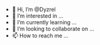 - 👋 Hi, I’m @Dyzrel
- 👀 I’m interested in ...
- 🌱 I’m currently learning ...
- 💞️ I’m looking to collaborate on ...
- 📫 How to reach me ...

<!---
Dyzrel/Dyzrel is a ✨ special ✨ repository because its `README.md` (this file) appears on your GitHub profile.
You can click the Preview link to take a look at your changes.
--->
